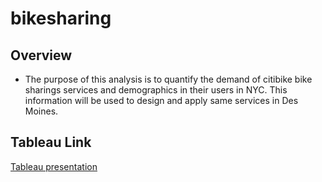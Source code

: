 # bikesharing

## Overview 

- The purpose of this analysis is to quantify the demand of citibike bike sharings services and demographics in their users in NYC. This information will be used to design and apply same services in Des Moines. 

## Tableau Link 

[Tableau presentation](https://public.tableau.com/app/profile/ramon.manrique5174/viz/bikesharingchallenge_16485134983780/Story1)
